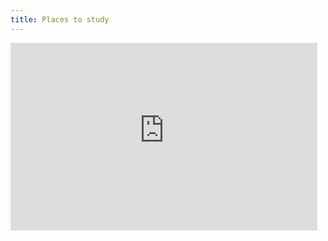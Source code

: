 ```yaml
---
title: Places to study
---
```

<iframe height='300' width='97.5%' frameborder='0' src='https://render.githubusercontent.com/view/geojson?url=https://raw.githubusercontent.com/qaisjp/inf1.hgs.club/master/assets/study_spaces.geojson' title='study_spaces.geojson'></iframe>
